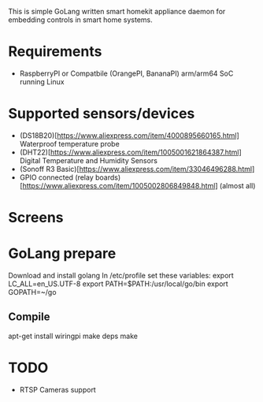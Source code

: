 This is simple GoLang written smart homekit appliance daemon for embedding controls in smart home systems.

# Requirements

* RaspberryPI or Compatbile (OrangePI, BananaPI) arm/arm64 SoC running Linux

# Supported sensors/devices

* (DS18B20)[https://www.aliexpress.com/item/4000895660165.html] Waterproof temperature probe
* (DHT22)[https://www.aliexpress.com/item/1005001621864387.html] Digital Temperature and Humidity Sensors
* (Sonoff R3 Basic)[https://www.aliexpress.com/item/33046496288.html]
* GPIO connected (relay boards)[https://www.aliexpress.com/item/1005002806849848.html] (almost all)

# Screens

[](/pics/IMG_3415.png)
[](/pics/IMG_3416.png)
[](/pics/IMG_3417.png)
[](/pics/IMG_3418.png)

# GoLang prepare 

Download and install golang
In /etc/profile set these variables:
export LC_ALL=en_US.UTF-8
export PATH=$PATH:/usr/local/go/bin
export GOPATH=~/go

## Compile

apt-get install wiringpi
make deps
make

# TODO

* RTSP Cameras support

